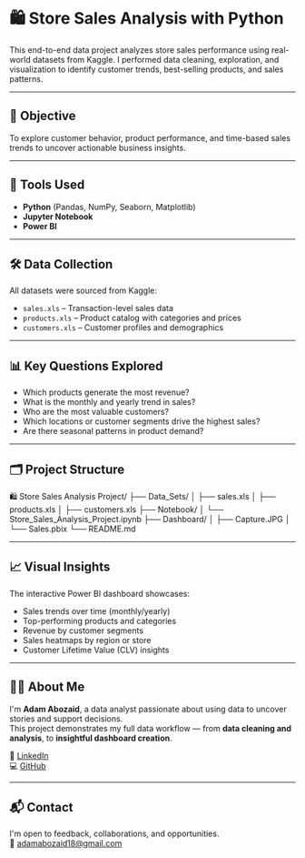 # 🛍️ Store Sales Analysis with Python

This end-to-end data project analyzes store sales performance using real-world datasets from Kaggle. I performed data cleaning, exploration, and visualization to identify customer trends, best-selling products, and sales patterns.

---

## 📌 Objective

To explore customer behavior, product performance, and time-based sales trends to uncover actionable business insights.

---

## 🧰 Tools Used

- **Python** (Pandas, NumPy, Seaborn, Matplotlib)
- **Jupyter Notebook**
- **Power BI**

---

## 🛠️ Data Collection

All datasets were sourced from Kaggle:

- `sales.xls` – Transaction-level sales data  
- `products.xls` – Product catalog with categories and prices  
- `customers.xls` – Customer profiles and demographics  

---

## 📊 Key Questions Explored

- Which products generate the most revenue?
- What is the monthly and yearly trend in sales?
- Who are the most valuable customers?
- Which locations or customer segments drive the highest sales?
- Are there seasonal patterns in product demand?

---

## 🗂️ Project Structure

🛍️ Store Sales Analysis Project/
├── Data_Sets/
│ ├── sales.xls
│ ├── products.xls
│ ├── customers.xls
├── Notebook/
│ └── Store_Sales_Analysis_Project.ipynb
├── Dashboard/
│ ├── Capture.JPG
│ └── Sales.pbix
└── README.md


---

## 📈 Visual Insights

The interactive Power BI dashboard showcases:

- Sales trends over time (monthly/yearly)
- Top-performing products and categories
- Revenue by customer segments
- Sales heatmaps by region or store
- Customer Lifetime Value (CLV) insights

---

## 🙋‍♂️ About Me

I'm **Adam Abozaid**, a data analyst passionate about using data to uncover stories and support decisions.  
This project demonstrates my full data workflow — from **data cleaning and analysis**, to **insightful dashboard creation**.

🔗 [LinkedIn](https://www.linkedin.com/in/adam-abozaid-643877225)  
💻 [GitHub](https://github.com/AdamAozaid)

---

## 📬 Contact

I'm open to feedback, collaborations, and opportunities.  
📧 adamabozaid18@gmail.com
